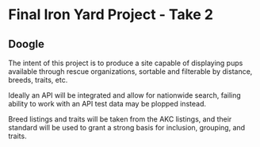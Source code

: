# Final Iron Yard Project - Take 2
## Doogle

The intent of this project is to produce a site capable of displaying pups available through
rescue organizations, sortable and filterable by distance, breeds, traits, etc.

Ideally an API will be integrated and allow for nationwide search, failing ability to
work with an API test data may be plopped instead.

Breed listings and traits will be taken from the AKC listings, and their standard will be
used to grant a strong basis for inclusion, grouping, and traits.
